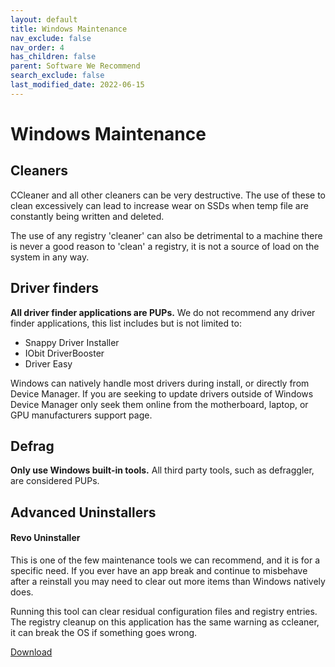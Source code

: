 ```yaml
---
layout: default
title: Windows Maintenance
nav_exclude: false
nav_order: 4
has_children: false
parent: Software We Recommend
search_exclude: false
last_modified_date: 2022-06-15
---
```

# Windows Maintenance

## Cleaners
CCleaner and all other cleaners can be very destructive. The use of these to clean excessively can lead to increase wear on SSDs when temp file are constantly being written and deleted. 

The use of any registry 'cleaner' can also be detrimental to a machine there is never a good reason to 'clean' a registry, it is not a source of load on the system in any way.

## Driver finders
**All driver finder applications are PUPs.**
We do not recommend any driver finder applications, this list includes but is not limited to:

* Snappy Driver Installer
* IObit DriverBooster
* Driver Easy

Windows can natively handle most drivers during install, or directly from Device Manager. If you are seeking to update drivers outside of Windows Device Manager only seek them online from the motherboard, laptop, or GPU manufacturers support page.

## Defrag
**Only use Windows built-in tools.** All third party tools, such as defraggler, are considered PUPs.

## Advanced Uninstallers
#### Revo Uninstaller
This is one of the few maintenance tools we can recommend, and it is for a specific need. If you ever have an app break and continue to misbehave after a reinstall you may need to clear out more items than Windows natively does. 

Running this tool can clear residual configuration files and registry entries. The registry cleanup on this application has the same warning as ccleaner, it can break the OS if something goes wrong.

[Download](https://www.revouninstaller.com/start-freeware-download-portable)
